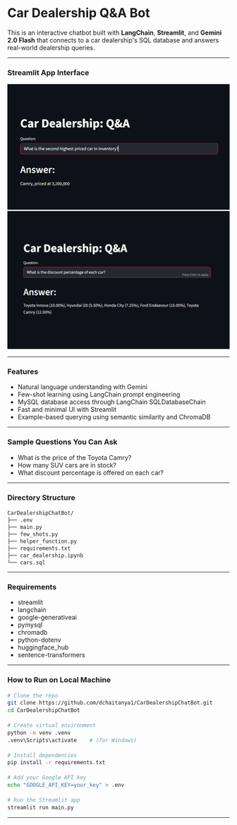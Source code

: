 # Car Dealership Q&A Bot


This is an interactive chatbot built with **LangChain**, **Streamlit**, and **Gemini 2.0 Flash** that connects to a car dealership's SQL database and answers real-world dealership queries.

---

### Streamlit App Interface

<img src="screenshots/streamlit1.png" width="700"/>

<img src="screenshots/streamlit2.png" width="700"/>

---

### Features

- Natural language understanding with Gemini
- Few-shot learning using LangChain prompt engineering
- MySQL database access through LangChain SQLDatabaseChain
- Fast and minimal UI with Streamlit
- Example-based querying using semantic similarity and ChromaDB

---

### Sample Questions You Can Ask

- What is the price of the Toyota Camry?
- How many SUV cars are in stock?
- What discount percentage is offered on each car?

---

### Directory Structure

```
CarDealershipChatBot/
├── .env
├── main.py
├── few_shots.py
├── helper_function.py
├── requirements.txt
├── car_dealership.ipynb
└── cars.sql
```

---

### Requirements

- streamlit
- langchain
- google-generativeai
- pymysql
- chromadb
- python-dotenv
- huggingface\_hub
- sentence-transformers

---

### How to Run on Local Machine

```bash
# Clone the repo
git clone https://github.com/dchaitanya1/CarDealershipChatBot.git
cd CarDealershipChatBot

# Create virtual environment
python -m venv .venv
.venv\Scripts\activate    # (for Windows)

# Install dependencies
pip install -r requirements.txt

# Add your Google API key
echo "GOOGLE_API_KEY=your_key" > .env

# Run the Streamlit app
streamlit run main.py
```

---
